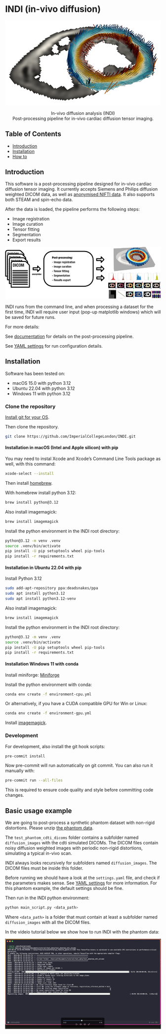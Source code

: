 # INDI (in-vivo diffusion)

<p align="center">
<img src="assets/images/sa_e1_small.png">
</p>

<p align="center">
In-vivo diffusion analysis (INDI)<br>
Post-processing pipeline for in-vivo cardiac diffusion tensor imaging.
</p>

## Table of Contents

- [Introduction](#introduction)
- [Installation](#installation)
- [How to](#how-to)

## Introduction

This software is a post-processing pipeline designed for in-vivo cardiac diffusion tensor imaging.
It currently accepts Siemens and Philips diffusion weighted DICOM data, as well as [anonymised NIFTI data](https://github.com/ImperialCollegeLondon/cdti_data_export).
It also supports both STEAM and spin-echo data.

After the data is loaded, the pipeline performs the following steps:

- Image registration
- Image curation
- Tensor fitting
- Segmentation
- Export results

![workflow](assets/images/summary_figure.png)

INDI runs from the command line, and when processing a dataset for the first time,
INDI will require user input (pop-up matplotlib windows) which will be saved for future runs.

For more details:

See [documentation](docs/documentation.md) for details on the post-processing pipeline.

See [YAML settings](docs/YAML_settings.md) for run configuration details.

## Installation

Software has been tested on:

- macOS 15.0 with python 3.12
- Ubuntu 22.04 with python 3.12
- Windows 11 with python 3.12

### Clone the repository

[Install git for your OS](https://git-scm.com/book/en/v2/Getting-Started-Installing-Git).

Then clone the repository.

```bash
git clone https://github.com/ImperialCollegeLondon/INDI.git
```

#### Installation in macOS (Intel and Apple silicon) with pip

You may need to instal Xcode and Xcode’s Command Line Tools package as well, with this command:

```bash
xcode-select --install
```

Then install [homebrew](https://brew.sh/).

With homebrew install python 3.12:

```bash
brew install python@3.12
```

Also install imagemagick:

```bash
brew install imagemagick
```

Install the python environment in the INDI root directory:

```bash
python@3.12 -m venv .venv
source .venv/bin/activate
pip install -U pip setuptools wheel pip-tools
pip install -r requirements.txt
```

#### Installation in Ubuntu 22.04 with pip

Install Python 3.12

```bash
sudo add-apt-repository ppa:deadsnakes/ppa
sudo apt install python3.12
sudo apt install python3.12-venv
```

Also install imagemagick:

```bash
brew install imagemagick
```

Install the python environment in the INDI root directory:

```bash
python@3.12 -m venv .venv
source .venv/bin/activate
pip install -U pip setuptools wheel pip-tools
pip install -r requirements.txt
```

#### Installation Windows 11 with conda

Install miniforge:
[Miniforge](https://github.com/conda-forge/miniforge)

Install the python environment with conda:

```bash
conda env create -f environment-cpu.yml
```

Or alternatively, if you have a CUDA compatible GPU for Win or Linux:

```bash
conda env create -f environment-gpu.yml
```

Install [imagemagick](https://imagemagick.org/).

### Development

For development, also install the git hook scripts:

```bash
pre-commit install
```

Now pre-commit will run automatically on git commit. You can also run it manually with:

```bash
pre-commit run --all-files
```

This is required to ensure code quality and style before committing code changes.

## Basic usage example

We are going to post-process a synthetic phantom dataset with non-rigid distortions. Please unzip [the phantom data](docs/test_phantom_cdti_dicoms.zip).

The `test_phantom_cdti_dicoms` folder contains a subfolder named `diffusion_images` with the cdti simulated DICOMs. The DICOM files contain noisy diffusion weighted images with periodic non-rigid distortions, simulating a typical in-vivo scan.

INDI always looks recursively for subfolders named `diffusion_images`. The DICOM files must be inside this folder.

Before running we should have a look at the `settings.yaml` file, and check if the parameters makes sense. See [YAML settings](docs/YAML_settings.md) for more information. For this phantom example, the default settings should be fine.

Then run in the INDI python environment:

```bash
python main_script.py <data_path>
```

Where `<data_path>` is a folder that must contain at least a subfolder named `diffusion_images` with all the
DICOM files.

In the videio tutorial below we show how to run INDI with the phantom data:

[![Watch the video tutorial](assets/images/indi_tutorial_movie_screenshot.png)](https://1drv.ms/v/s!Ah-7Qw9tn52siW8SQZYX0RjRPdKG?e=Pwq85B)
